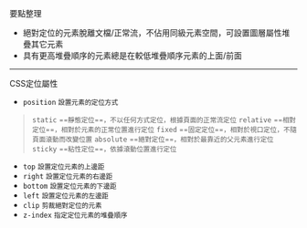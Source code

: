 要點整理
- 絕對定位的元素脫離文檔/正常流，不佔用同級元素空間，可設置圖層屬性堆疊其它元素
- 具有更高堆疊順序的元素總是在較低堆疊順序元素的上面/前面

---

CSS定位屬性
- `position` <small>設置元素的定位方式</small>

>`static` <small>==靜態定位==，不以任何方式定位，根據頁面的正常流定位</small>
>`relative` <small>==相對定位==，相對於元素的正常位置進行定位</small>
>`fixed` <small>==固定定位==，相對於視口定位，不隨頁面滾動而改變位置</small>
>`absolute` <small>==絕對定位==，相對於最靠近的父元素進行定位</small>
>`sticky` <small>==粘性定位==，依據滾動位置進行定位</small>

- `top` <small>設置定位元素的上邊距</small>
- `right` <small>設置定位元素的右邊距</small>
- `bottom` <small>設置定位元素的下邊距</small>
- `left` <small>設置定位元素的左邊距</small>
- `clip` <small>剪裁絕對定位的元素</small>
- `z-index` <small>指定定位元素的堆疊順序</small>